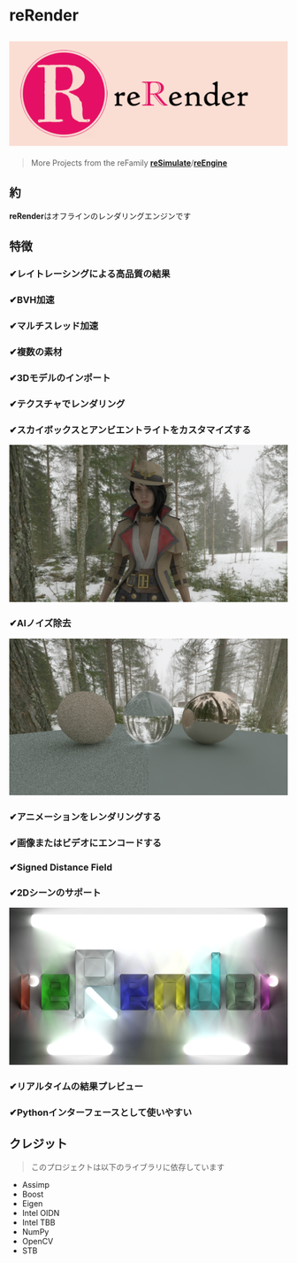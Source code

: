 # reRender
![reRender](reRender.png)
---
> More Projects from the reFamily [**reSimulate**](https://github.com/GZhonghui/reSimulate)/[**reEngine**](https://github.com/GZhonghui/reEngine)

## 約
**reRender**はオフラインのレンダリングエンジンです

## 特徴
### ✔レイトレーシングによる高品質の結果
### ✔BVH加速
### ✔マルチスレッド加速
### ✔複数の素材
### ✔3Dモデルのインポート
### ✔テクスチャでレンダリング
### ✔スカイボックスとアンビエントライトをカスタマイズする
![3D Model](Res_01_Model.png)
### ✔AIノイズ除去
![Denoise](Res_02_deNoise.png)
### ✔アニメーションをレンダリングする
### ✔画像またはビデオにエンコードする
### ✔Signed Distance Field
### ✔2Dシーンのサポート
![2D Scene](Res_03_2D.png)
### ✔リアルタイムの結果プレビュー
### ✔Pythonインターフェースとして使いやすい

## クレジット
> このプロジェクトは以下のライブラリに依存しています
* Assimp
* Boost
* Eigen
* Intel OIDN
* Intel TBB
* NumPy
* OpenCV
* STB
